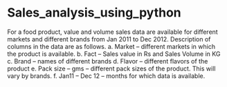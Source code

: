 # Sales_analysis_using_python


For a food product, value and volume sales data are available for different markets and different brands from Jan 2011 to Dec 2012.
Description of columns in the data are as follows.
a. Market – different markets in which the product is available.
b. Fact – Sales value in Rs and Sales Volume in KG
c. Brand – names of different brands
d. Flavor – different flavors of the product
e. Pack size – gms – different pack sizes of the product. This will vary by brands.
f. Jan11 – Dec 12 – months for which data is available.



